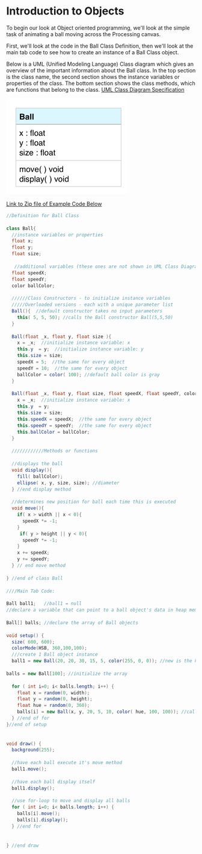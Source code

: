 # Introduction to Objects

To begin our look at Object oriented programming, we'll look at the simple task of animating a ball moving across the Processing canvas.

First, we'll look at the code in the Ball Class Definition, then we'll look at the main tab code to see how to create an instance of a Ball Class object.

Below is a UML \(Unified Modeling Language\) Class diagram which gives an overview of the important information about the Ball class. In the top section is the class name, the second section shows the instance variables or properties of the class. The bottom section shows the class methods, which are functions that belong to the class. [UML Class Diagram Specification](https://www.uml-diagrams.org/class-diagrams-overview.html)

![](../.gitbook/assets/screenshot-2016-09-16-08.30.08.png)

[Link to Zip file of Example Code Below](https://utdallas.box.com/shared/static/j0guoj7qop0bxfblniocj4spixqnguuw.zip)

```java
//Definition for Ball Class

class Ball{
  //instance variables or properties
  float x; 
  float y;
  float size;

   //additional variables (these ones are not shown in UML Class Diagram)
  float speedX;
  float speedY;
  color ballColor;

  //////Class Constructors - to initialize instance variables
  /////Overloaded versions - each with a unique parameter list
  Ball(){  //default constructor takes no input parameters
    this( 5, 5, 50); //calls the Ball constructor Ball(5,5,50)
  }

  Ball(float _x, float y, float size ){
    x = _x;  //initialize instance variable: x
    this.y  = y;  //initialize instance variable: y
    this.size = size;
    speedX = 5;  //the same for every object
    speedY = 10;  //the same for every object
    ballColor = color( 100); //default ball color is gray
  }

  Ball(float _x, float y, float size, float speedX, float speedY, color ballColor ){
    x = _x;  //initialize instance variable: x
    this.y  = y;
    this.size = size;
    this.speedX = speedX;  //the same for every object
    this.speedY = speedY;  //the same for every object
    this.ballColor = ballColor;
  }

  ////////////Methods or functions

  //displays the ball
  void display(){
    fill( ballColor);
    ellipse( x, y, size, size); //diameter
  } //end display method

  //determines new position for ball each time this is executed
  void move(){
    if( x > width || x < 0){
      speedX *= -1;
    }
     if( y > height || y < 0){
      speedY *= -1;
    }
    x += speedX;
    y += speedY;
  } // end move method

} //end of class Ball

////Main Tab Code:

Ball ball1;   //ball1 = null
//declare a variable that can point to a ball object's data in heap memory

Ball[] balls; //declare the array of Ball objects

void setup() {
  size( 600, 600);
  colorMode(HSB, 360,100,100);
  ///create 1 Ball object instance
  ball1 = new Ball(20, 20, 30, 15, 5, color(255, 0, 0)); //new is the keyword used to create an object instance

balls = new Ball[100]; //initialize the array

  for ( int i=0; i< balls.length; i++) {
    float x = random(0, width);
    float y = random(0, height);
    float hue = random(0, 360);
    balls[i] = new Ball(x, y, 20, 5, 10, color( hue, 100, 100)); //called the constructor - we have an object instance
  } //end of for
}//end of setup


void draw() {
  background(255);

  //have each ball execute it's move method
  ball1.move();

  //have each ball display itself
  ball1.display();

  //use for-loop to move and display all balls
  for ( int i=0; i< balls.length; i++) {
    balls[i].move();
    balls[i].display();
  } //end for


} //end draw
```

